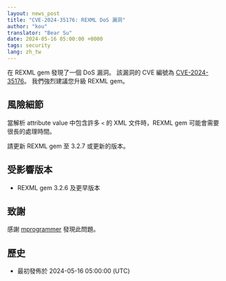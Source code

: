 ```yaml
---
layout: news_post
title: "CVE-2024-35176: REXML DoS 漏洞"
author: "kou"
translator: "Bear Su"
date: 2024-05-16 05:00:00 +0000
tags: security
lang: zh_tw
---
```


在 REXML gem 發現了一個 DoS 漏洞。
該漏洞的 CVE 編號為 [CVE-2024-35176](https://www.cve.org/CVERecord?id=CVE-2024-35176)。
我們強烈建議您升級 REXML gem。

## 風險細節

當解析 attribute value 中包含許多 `<` 的 XML 文件時，REXML gem 可能會需要很長的處理時間。

請更新 REXML gem 至 3.2.7 或更新的版本。

## 受影響版本

* REXML gem 3.2.6 及更早版本

## 致謝

感謝 [mprogrammer](https://hackerone.com/mprogrammer) 發現此問題。

## 歷史

* 最初發佈於 2024-05-16 05:00:00 (UTC)
